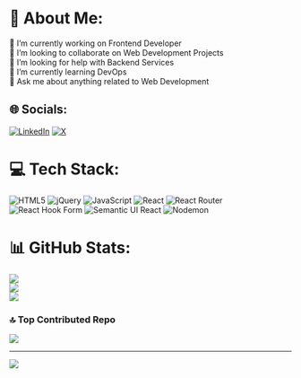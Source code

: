 # 💫 About Me:
🔭 I’m currently working on Frontend Developer<br>👯 I’m looking to collaborate on Web Development Projects<br>🤝 I’m looking for help with Backend Services<br>🌱 I’m currently learning DevOps<br>💬 Ask me about anything related to Web Development


## 🌐 Socials:
[![LinkedIn](https://img.shields.io/badge/LinkedIn-%230077B5.svg?logo=linkedin&logoColor=white)](https://linkedin.com/in/https://www.linkedin.com/in/dipanshu-shukla-172485183/) [![X](https://img.shields.io/badge/X-black.svg?logo=X&logoColor=white)](https://x.com/@Dipanshu_8218) 

# 💻 Tech Stack:
![HTML5](https://img.shields.io/badge/html5-%23E34F26.svg?style=for-the-badge&logo=html5&logoColor=white) ![jQuery](https://img.shields.io/badge/jquery-%230769AD.svg?style=for-the-badge&logo=jquery&logoColor=white) ![JavaScript](https://img.shields.io/badge/javascript-%23323330.svg?style=for-the-badge&logo=javascript&logoColor=%23F7DF1E) ![React](https://img.shields.io/badge/react-%2320232a.svg?style=for-the-badge&logo=react&logoColor=%2361DAFB) ![React Router](https://img.shields.io/badge/React_Router-CA4245?style=for-the-badge&logo=react-router&logoColor=white) ![React Hook Form](https://img.shields.io/badge/React%20Hook%20Form-%23EC5990.svg?style=for-the-badge&logo=reacthookform&logoColor=white) ![Semantic UI React](https://img.shields.io/badge/Semantic%20UI%20React-%2335BDB2.svg?style=for-the-badge&logo=SemanticUIReact&logoColor=white) ![Nodemon](https://img.shields.io/badge/NODEMON-%23323330.svg?style=for-the-badge&logo=nodemon&logoColor=%BBDEAD)
# 📊 GitHub Stats:
![](https://github-readme-stats.vercel.app/api?username=dipanshu8375&theme=dark&hide_border=false&include_all_commits=true&count_private=true)<br/>
![](https://github-readme-streak-stats.herokuapp.com/?user=dipanshu8375&theme=dark&hide_border=false)<br/>
![](https://github-readme-stats.vercel.app/api/top-langs/?username=dipanshu8375&theme=dark&hide_border=false&include_all_commits=true&count_private=true&layout=compact)

### 🔝 Top Contributed Repo
![](https://github-contributor-stats.vercel.app/api?username=dipanshu8375&limit=5&theme=dark&combine_all_yearly_contributions=true)

---
[![](https://visitcount.itsvg.in/api?id=dipanshu8375&icon=0&color=0)](https://visitcount.itsvg.in)

<!-- Proudly created with GPRM ( https://gprm.itsvg.in ) -->
